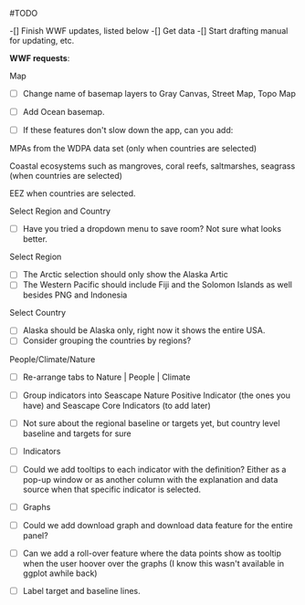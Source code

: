 #TODO

-[] Finish WWF updates, listed below
-[] Get data
-[] Start drafting manual for updating, etc.

**WWF requests**:

Map
-[ ] Change name of basemap layers to Gray Canvas, Street Map, Topo Map

-[ ] Add Ocean basemap.

-[ ] If these features don't slow down the app, can you add:

MPAs from the WDPA data set (only when countries are selected)

Coastal ecosystems such as mangroves, coral reefs, saltmarshes,
seagrass (when countries are selected)

EEZ when countries are selected.

Select Region and Country
-[ ] Have you tried a dropdown menu to save room? Not sure what looks
better.

Select Region
-[ ] The Arctic selection should only show the Alaska Artic
-[ ] The Western Pacific should include Fiji and the Solomon Islands as well besides PNG and Indonesia

Select Country
-[ ] Alaska should be Alaska only, right now it shows the entire USA.
-[ ] Consider grouping the countries by regions?

People/Climate/Nature
-[ ] Re-arrange tabs to Nature | People | Climate

-[ ] Group indicators into Seascape Nature Positive Indicator (the ones you have)
and Seascape Core Indicators (to add later)

-[ ] Not sure about the regional baseline or targets yet, but country level baseline and targets
for sure

-[ ] Indicators

-[ ] Could we add tooltips to each indicator with the definition? Either as a pop-up window or as another column with
the explanation and data source when that specific indicator is
selected.

-[ ] Graphs

-[ ] Could we add download graph and download data feature for the entire panel?

-[ ] Can we add a roll-over feature where the data points show as tooltip when the user hoover over the graphs (I know this wasn't available in ggplot awhile back)

-[ ] Label target and baseline lines.
